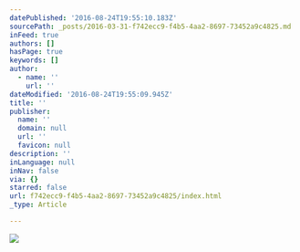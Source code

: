 ```yaml
---
datePublished: '2016-08-24T19:55:10.183Z'
sourcePath: _posts/2016-03-31-f742ecc9-f4b5-4aa2-8697-73452a9c4825.md
inFeed: true
authors: []
hasPage: true
keywords: []
author:
  - name: ''
    url: ''
dateModified: '2016-08-24T19:55:09.945Z'
title: ''
publisher:
  name: ''
  domain: null
  url: ''
  favicon: null
description: ''
inLanguage: null
inNav: false
via: {}
starred: false
url: f742ecc9-f4b5-4aa2-8697-73452a9c4825/index.html
_type: Article

---
```

![](https://s3-us-west-2.amazonaws.com/the-grid-img/p/27ffd5e8454121b523ea45d3d652d6ac13e6b262.jpg)